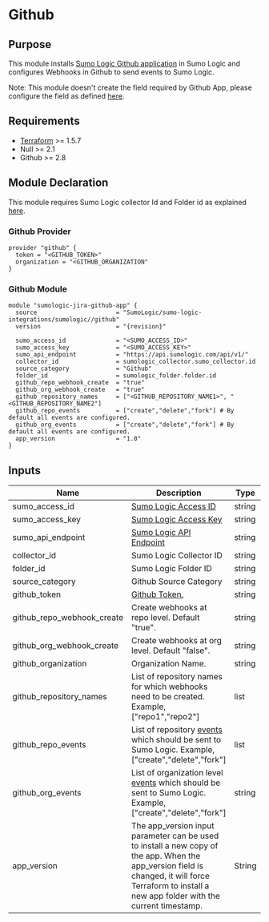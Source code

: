 # Github

## Purpose

This module installs [Sumo Logic Github application](https://help.sumologic.com/07Sumo-Logic-Apps/08App_Development/Github) in Sumo Logic and configures Webhooks in Github to send events to Sumo Logic.

Note: This module doesn't create the field required by Github App, please configure the field as defined [here](https://help.sumologic.com/07Sumo-Logic-Apps/08App_Development/GitHub/01Collect-Logs-for-the-GitHub-App#enable-github-event-tagging-at-sumo-logic).

## Requirements

* [Terraform](https://www.terraform.io/downloads.html) >= 1.5.7
* Null >= 2.1
* Github >= 2.8

## Module Declaration

This module requires Sumo Logic collector Id and Folder id as explained [here](https://github.com/SumoLogic/terraform-sumologic-sumo-logic-integrations#prerequisites-for-using-modules).

### Github Provider
```shell
provider "github" {
  token = "<GITHUB_TOKEN>"
  organization = "<GITHUB_ORGANIZATION"
}
```

### Github Module
```shell
module "sumologic-jira-github-app" {
  source                      = "SumoLogic/sumo-logic-integrations/sumologic//github"
  version                     = "{revision}"

  sumo_access_id              = "<SUMO_ACCESS_ID>"
  sumo_access_key             = "<SUMO_ACCESS_KEY>"
  sumo_api_endpoint           = "https://api.sumologic.com/api/v1/"
  collector_id                = sumologic_collector.sumo_collector.id
  source_category             = "Github"
  folder_id                   = sumologic_folder.folder.id
  github_repo_webhook_create  = "true"
  github_org_webhook_create   = "true"
  github_repository_names     = ["<GITHUB_REPOSITORY_NAME1>", "<GITHUB_REPOSITORY_NAME2"]
  github_repo_events          = ["create","delete","fork"] # By default all events are configured.
  github_org_events           = ["create","delete","fork"] # By default all events are configured.
  app_version                 = "1.0"
}
```

## Inputs

| Name | Description | Type | Default | Required |
|------|-------------|------|---------|:-----:|
|sumo_access_id|[Sumo Logic Access ID](https://help.sumologic.com/Manage/Security/Access-Keys)|string| |yes
|sumo_access_key|[Sumo Logic Access Key](https://help.sumologic.com/Manage/Security/Access-Keys)|string| |yes
|sumo_api_endpoint|[Sumo Logic API Endpoint](https://help.sumologic.com/APIs/General-API-Information/Sumo-Logic-Endpoints-and-Firewall-Security)|string|https://api.sumologic.com/api/v1/|yes
|collector_id|Sumo Logic Collector ID|string| |yes
|folder_id|Sumo Logic Folder ID|string| |yes
|source_category|Github Source Category|string|Github|yes
|github_token|[Github Token.](https://github.com/settings/tokens)|string| |yes
|github_repo_webhook_create|Create webhooks at repo level. Default "true".|string|true|no
|github_org_webhook_create|Create webhooks at org level. Default "false".|string|false|no
|github_organization|Organization Name.|string| |yes
|github_repository_names|List of repository names for which webhooks need to be created. Example, ["repo1","repo2"]|list| |yes
|github_repo_events|List of repository [events](https://docs.github.com/en/developers/webhooks-and-events/webhook-events-and-payloads) which should be sent to Sumo Logic. Example, ["create","delete","fork"]|list|List of all the Github Repo Events|yes
|github_org_events|List of organization level [events](https://docs.github.com/en/developers/webhooks-and-events/webhook-events-and-payloads) which should be sent to Sumo Logic. Example, ["create","delete","fork"]|string|List of all the Github Org Events|yes
|app_version|The app_version input parameter can be used to install a new copy of the app. When the app_version field is changed, it will force Terraform to install a new app folder with the current timestamp.|String|1.0|no